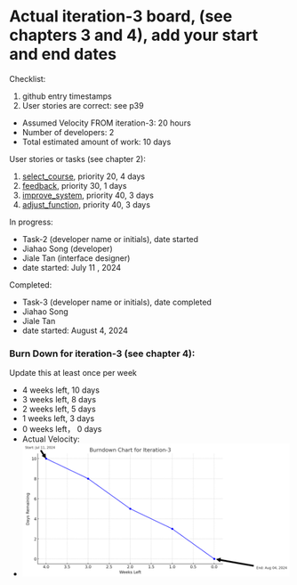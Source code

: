 # Actual iteration-3 board, (see chapters 3 and 4), add your start and end dates

Checklist:
1. github entry timestamps
2. User stories are correct: see p39

* Assumed Velocity FROM iteration-3: 20 hours
* Number of developers: 2
* Total estimated amount of work: 10 days

User stories or tasks (see chapter 2):
1. [select_course](../user_stories/select_course.md), priority 20, 4 days
2. [feedback](../user_stories/feedback.md), priority 30, 1 days
3. [improve_system](../user_stories/improve_system.md), priority 40, 3 days
4. [adjust_function](../user_stories/adjust_function.md), priority 40, 3 days

In progress:
* Task-2 (developer name or initials), date started
* Jiahao Song (developer)
* Jiale Tan (interface designer)
* date started: July 11 , 2024

Completed:
* Task-3 (developer name or initials), date completed
* Jiahao Song
* Jiale Tan
* date started: August 4, 2024

### Burn Down for iteration-3 (see chapter 4):
Update this at least once per week
* 4 weeks left, 10 days
* 3 weeks left, 8 days
* 2 weeks left, 5 days
* 1 weeks left, 3 days
* 0 weeks left， 0 days
* Actual Velocity:
* ![img_5.png](img_5.png)